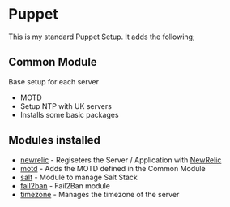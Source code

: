 # Puppet

This is my standard Puppet Setup. It adds the following;

## Common Module
Base setup for each server

* MOTD  
* Setup NTP with UK servers
* Installs some basic packages

## Modules installed

* [newrelic](https://github.com/fsalum/puppet-newrelic) - Regiseters the Server / Application with [NewRelic](http://newrelic.com)
* [motd](https://github.com/saz/puppet-motd) - Adds the MOTD defined in the Common Module
* [salt](https://github.com/maxchk/puppet-salt) - Module to manage Salt Stack
* [fail2ban](https://github.com/desalvo/puppet-fail2ban) - Fail2Ban module
* [timezone](https://github.com/BashtonLtd/puppet-timezone) - Manages the timezone of the server

